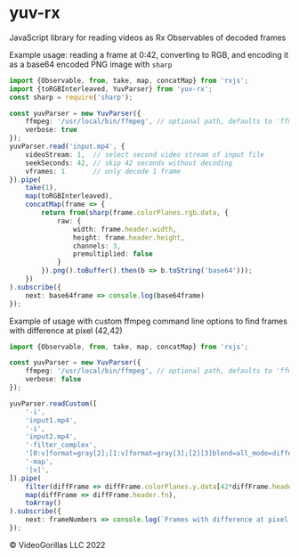# yuv-rx
JavaScript library for reading videos as Rx Observables of decoded frames

Example usage: reading a frame at 0:42, converting to RGB, and encoding it as a base64 encoded PNG image with `sharp`

```typescript
import {Observable, from, take, map, concatMap} from 'rxjs';
import {toRGBInterleaved, YuvParser} from 'yuv-rx';
const sharp = require('sharp');

const yuvParser = new YuvParser({
    ffmpeg: '/usr/local/bin/ffmpeg', // optional path, defaults to 'ffmpeg'
    verbose: true
});
yuvParser.read('input.mp4', {
    videoStream: 1,  // select second video stream of input file
    seekSeconds: 42, // skip 42 seconds without decoding
    vframes: 1       // only decode 1 frame
}).pipe(
    take(1),
    map(toRGBInterleaved),
    concatMap(frame => {
        return from(sharp(frame.colorPlanes.rgb.data, {
            raw: {
                width: frame.header.width,
                height: frame.header.height,
                channels: 3,
                premultiplied: false
            }
        }).png().toBuffer().then(b => b.toString('base64')));
    })
).subscribe({
    next: base64frame => console.log(base64frame)
});
```
Example of usage with custom ffmpeg command line options to find frames with difference at pixel (42,42)
```typescript
import {Observable, from, take, map, concatMap} from 'rxjs';

const yuvParser = new YuvParser({
    ffmpeg: '/usr/local/bin/ffmpeg', // optional path, defaults to 'ffmpeg'
    verbose: false
});

yuvParser.readCustom([
    '-i',
    'input1.mp4',
    '-i',
    'input2.mp4',
    '-filter_complex',
    '[0:v]format=gray[2];[1:v]format=gray[3];[2][3]blend=all_mode=difference[d];[d]format=yuv420p[v]',
    '-map',
    '[v]',
]).pipe(
    filter(diffFrame => diffFrame.colorPlanes.y.data[42*diffFrame.header.width + 42] > 10),
    map(diffFrame => diffFrame.header.fn),
    toArray()
).subscribe({
    next: frameNumbers => console.log(`Frames with difference at pixel (42,42): ${frameNumbers}`)
});
```

© VideoGorillas LLC 2022
